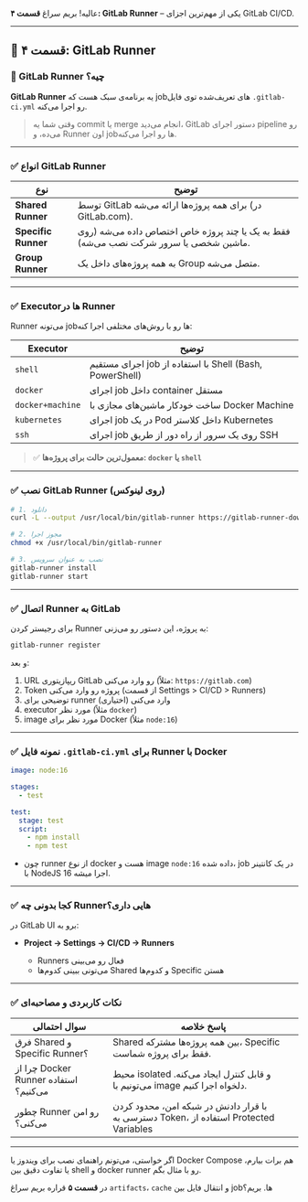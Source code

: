 عالیه! بریم سراغ **قسمت ۴: GitLab Runner** – یکی از مهم‌ترین اجزای GitLab CI/CD.

---

## 🔹 قسمت ۴: GitLab Runner

### 🧠 GitLab Runner چیه؟

**GitLab Runner** یه برنامه‌ی سبک هست که jobهای تعریف‌شده توی فایل `.gitlab-ci.yml` رو اجرا می‌کنه.

> وقتی شما یه commit یا merge انجام می‌دید، GitLab دستور اجرای pipeline رو می‌ده، و Runner اون jobها رو اجرا می‌کنه.

---

### ✅ انواع GitLab Runner

| نوع                 | توضیح                                                                                 |
| ------------------- | ------------------------------------------------------------------------------------- |
| **Shared Runner**   | توسط GitLab برای همه پروژه‌ها ارائه می‌شه (در GitLab.com).                            |
| **Specific Runner** | فقط به یک یا چند پروژه خاص اختصاص داده می‌شه (روی ماشین شخصی یا سرور شرکت نصب می‌شه). |
| **Group Runner**    | به همه پروژه‌های داخل یک Group متصل می‌شه.                                            |

---

### ✅ Executorها در Runner

Runner می‌تونه jobها رو با روش‌های مختلفی اجرا کنه:

| Executor         | توضیح                                                   |
| ---------------- | ------------------------------------------------------- |
| `shell`          | اجرای مستقیم job با استفاده از Shell (Bash, PowerShell) |
| `docker`         | اجرای job داخل container مستقل                          |
| `docker+machine` | ساخت خودکار ماشین‌های مجازی با Docker Machine           |
| `kubernetes`     | اجرای job در یک Pod داخل کلاستر Kubernetes              |
| `ssh`            | اجرای job روی یک سرور از راه دور از طریق SSH            |

> ✅ **معمول‌ترین حالت برای پروژه‌ها: `docker` یا `shell`**

---

### ✅ نصب GitLab Runner (روی لینوکس)

```bash
# 1. دانلود
curl -L --output /usr/local/bin/gitlab-runner https://gitlab-runner-downloads.s3.amazonaws.com/latest/binaries/gitlab-runner-linux-amd64

# 2. مجوز اجرا
chmod +x /usr/local/bin/gitlab-runner

# 3. نصب به عنوان سرویس
gitlab-runner install
gitlab-runner start
```

---

### ✅ اتصال Runner به GitLab

برای رجیستر کردن Runner به پروژه، این دستور رو می‌زنی:

```bash
gitlab-runner register
```

و بعد:

1. URL ریپازیتوری GitLab رو وارد می‌کنی (مثلاً: `https://gitlab.com`)
2. Token پروژه رو وارد می‌کنی (از قسمت Settings > CI/CD > Runners)
3. توضیحی برای runner وارد می‌کنی (اختیاری)
4. executor مورد نظر (مثلاً `docker`)
5. image مورد نظر برای Docker (مثلاً `node:16`)

---

### ✅ نمونه فایل `.gitlab-ci.yml` برای Runner با Docker

```yaml
image: node:16

stages:
  - test

test:
  stage: test
  script:
    - npm install
    - npm test
```

* چون runner از نوع docker هست و image `node:16` داده شده، job در یک کانتینر با NodeJS 16 اجرا میشه.

---

### ✅ کجا بدونی چه Runnerهایی داری؟

در GitLab UI برو به:

* **Project → Settings → CI/CD → Runners**

  * Runners فعال رو می‌بینی
  * می‌تونی ببینی کدوم‌ها Shared و کدوم‌ها Specific هستن

---

### ✅ نکات کاربردی و مصاحبه‌ای

| سوال احتمالی                          | پاسخ خلاصه                                                                            |
| ------------------------------------- | ------------------------------------------------------------------------------------- |
| فرق Shared و Specific Runner؟         | Shared بین همه پروژه‌ها مشترکه، Specific فقط برای پروژه شماست.                        |
| چرا از Docker Runner استفاده می‌کنیم؟ | محیط isolated و قابل کنترل ایجاد می‌کنه. می‌تونیم با image دلخواه اجرا کنیم.          |
| چطور Runner رو امن می‌کنی؟            | با قرار دادنش در شبکه امن، محدود کردن دسترسی به Token، استفاده از Protected Variables |

---

اگر خواستی، می‌تونم راهنمای نصب برای ویندوز یا Docker Compose هم برات بیارم، یا تفاوت دقیق بین shell و docker runner رو با مثال بگم.

در **قسمت ۵** قراره بریم سراغ `artifacts`، `cache` و انتقال فایل بین jobها. بریم؟
